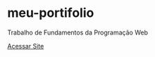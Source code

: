 # meu-portifolio
Trabalho de Fundamentos da Programação Web
<p><a href="https://marxleninberg.github.io/meu-portifolio/">Acessar Site</a></p>

